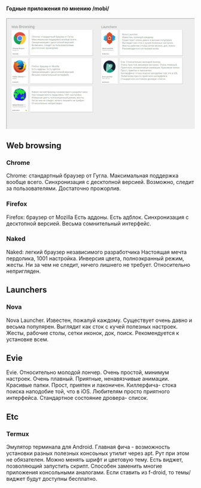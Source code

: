 #### Годные приложения по мнению /mobi/

![текущее состояние пикчи](https://raw.githubusercontent.com/for2ch/apps_mobi/master/why.png)

## Web browsing

### Chrome

Chrome: стандартный браузер от Гугла.
Максимальная поддержка вообще всего.
Синхронизация с десктопной версией.
Возможно, следит за пользователями.
Достаточно прожорлив.

### Firefox

Firefox: браузер от Mozilla
Есть аддоны. Есть адблок.
Синхронизация с десктопной версией.
Весьма сомнительный интерфейc.

### Naked

Naked: легкий браузер независимого разработчика
Настоящая мечта пердолика, 1001 настройка.
Инверсия цвета, полноэкранный режим, жесты.
Ни за чем не следит, ничего лишнего не требует.
Относительно непригляден.

## Launchers

### Nova

Nova Launcher.
Известен, пожалуй каждому.
Существует очень давно и весьма популярен.
Выглядит как сток с кучей полезных настроек.
Жесты, рабочие столы, сетки иконок, док, поиск.
Рекомендуется к установке всем.

## Evie

Evie. Относительно молодой лончер.
Очень простой, минимум настроек. Очень плавный.
Приятные, ненавязчивые анимации. Красивые папки.
Прост, приятен и лаконичен.
Киллерфича- стока поиска наподобие той, что в iOS.
Любителям просто приятного интерфейса.
Стандартное состояние дровера- список.

## Etc

### Termux

Эмулятор терминала для Android.
Главная фича - возможность установки разных полезных консоьных утилит через apt.
Рут при этом не обязателен.
Можно менять шрифт и цветовую тему.
Есть виджет, позволяющий запустить скрипт.
Способен заменить многие приложения консольными аналогами.
Если ставить из f-droid, то темы/виджет будут доступны бесплатно.


